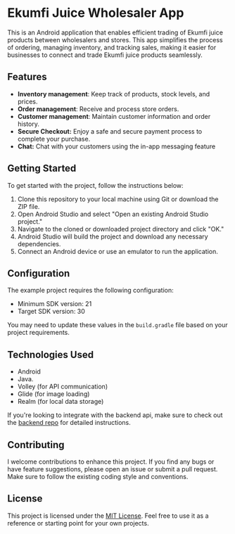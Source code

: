 # Ekumfi Juice Wholesaler App

This is an Android application that enables efficient trading of Ekumfi juice products between wholesalers and stores. This app simplifies the process of ordering, managing inventory, and tracking sales, making it easier for businesses to connect and trade Ekumfi juice products seamlessly.

## Features

-  **Inventory management**: Keep track of products, stock levels, and prices.
-  **Order management**: Receive and process store orders.
-  **Customer management**: Maintain customer information and order history.
-  **Secure Checkout:** Enjoy a safe and secure payment process to complete your purchase.
-  **Chat:** Chat with your customers using the in-app messaging feature

## Getting Started

To get started with the project, follow the instructions below:

1. Clone this repository to your local machine using Git or download the ZIP file.
2. Open Android Studio and select "Open an existing Android Studio project."
3. Navigate to the cloned or downloaded project directory and click "OK."
4. Android Studio will build the project and download any necessary dependencies.
5. Connect an Android device or use an emulator to run the application.


## Configuration

The example project requires the following configuration:

- Minimum SDK version: 21
- Target SDK version: 30

You may need to update these values in the `build.gradle` file based on your project requirements.

## Technologies Used

- Android
- Java.
- Volley (for API communication)
- Glide (for image loading)
- Realm (for local data storage)

If you're looking to integrate with the backend api, make sure to check out the  [backend repo](https://github.com/cgardesey/ekumfi_juice_backend) for detailed instructions.

## Contributing

I welcome contributions to enhance this project. If you find any bugs or have feature suggestions, please open an issue or submit a pull request. Make sure to follow the existing coding style and conventions.

## License

This project is licensed under the [MIT License](https://opensource.org/licenses/MIT). Feel free to use it as a reference or starting point for your own projects.

